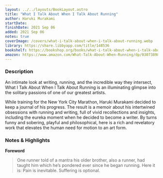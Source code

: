 ```yaml
---
layout: ../../layouts/BookLayout.astro
title: "What I Talk About When I Talk About Running"
author: Haruki Murakami
startDate:
finishDate: 2021 Sep 06
added: 2021 Sep 06
notes: true
coverImage: /covers/what-i-talk-about-when-i-talk-about-running.webp
library: https://share.libbyapp.com/title/148536
bookshelf: https://bookshop.org/books/what-i-talk-about-when-i-talk-about-running-a-memoir/9780307389831
amazon: https://www.amazon.com/What-Talk-About-When-Running/dp/0307389839/
---
```


### Description
An intimate look at writing, running, and the incredible way they intersect, What I Talk About When I Talk About Running is an illuminating glimpse into the solitary passions of one of our greatest artists.

While training for the New York City Marathon, Haruki Murakami decided to keep a journal of his progress. The result is a memoir about his intertwined obsessions with running and writing, full of vivid recollections and insights, including the eureka moment when he decided to become a writer. By turns funny and sobering, playful and philosophical, here is a rich and revelatory work that elevates the human need for motion to an art form.

### Notes & Highlights
**Foreword**
> One runner told of a mantra his older brother, also a runner, had taught him which he’s pondered ever since he began running. Here it is: Pain is inevitable. Suffering is optional.  
